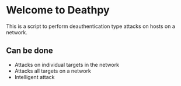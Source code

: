 # Welcome to Deathpy

This is a script to perform deauthentication type attacks on hosts on a network.

## Can be done
* Attacks on individual targets in the network
* Attacks all targets on a network
* Intelligent attack